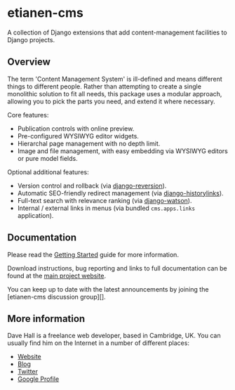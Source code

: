 etianen-cms
===========

A collection of Django extensions that add content-management facilities to Django projects.


Overview
--------

The term 'Content Management System' is ill-defined and means different things to different people.
Rather than attempting to create a single monolithic solution to fit all needs, this package uses
a modular approach, allowing you to pick the parts you need, and extend it where necessary.

Core features:

*   Publication controls with online preview.
*   Pre-configured WYSIWYG editor widgets.
*   Hierarchal page management with no depth limit.
*   Image and file management, with easy embedding via WYSIWYG editors or pure model fields.

Optional additional features:

*   Version control and rollback (via [django-reversion](https://github.com/etianen/django-reversion)).
*   Automatic SEO-friendly redirect management (via [django-historylinks](https://github.com/etianen/django-historylinks)).
*   Full-text search with relevance ranking (via [django-watson](https://github.com/etianen/django-watsion)).
*   Internal / external links in menus (via bundled `cms.apps.links` application).


Documentation
-------------

Please read the [Getting Started][] guide for more information.

[Getting Started]: https://github.com/etianen/cms/wiki
    "Getting started with etianen-cms"
    
Download instructions, bug reporting and links to full documentation can be
found at the [main project website][].

[main project website]: http://github.com/etianen/cms
    "etianen-cms on GitHub"

You can keep up to date with the latest announcements by joining the
[etianen-cms discussion group][].

[django-reversion discussion group]: http://groups.google.com/group/etianen-cms
    "etianen-cms Google Group"


More information
----------------

Dave Hall is a freelance web developer, based in Cambridge, UK. You can usually
find him on the Internet in a number of different places:

*   [Website](http://www.etianen.com/ "Dave Hall's homepage")
*   [Blog](http://www.etianen.com/blog/developers/ "Dave Hall's blog")
*   [Twitter](http://twitter.com/etianen "Dave Hall on Twitter")
*   [Google Profile](http://www.google.com/profiles/david.etianen "Dave Hall's Google profile")